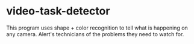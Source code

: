 # video-task-detector
This program uses shape + color recognition to tell what is happening on any camera. Alert's technicians of the problems they need to watch for.
